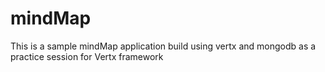 mindMap
=======

This is a sample mindMap application build using vertx and mongodb as a practice session for Vertx framework
